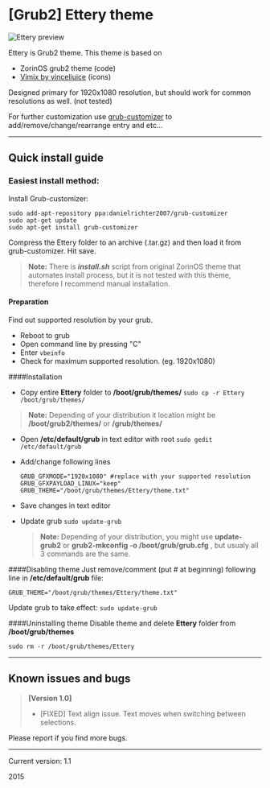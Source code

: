 [Grub2] Ettery theme
===========

![Ettery preview](EtteryPreview.png?raw=true "Preview of theme")

Ettery is Grub2 theme. This theme is based on

 - ZorinOS grub2 theme (code)
 - [Vimix by vinceliuice](http://vinceliuice.deviantart.com/art/Grub-themes-vimix-0-1-532580485) (icons)

Designed primary for 1920x1080 resolution, but should work for common resolutions as well. (not tested)

For further customization use [grub-customizer](https://launchpad.net/grub-customizer) to add/remove/change/rearrange entry and etc...

-------------------------

Quick install guide
----------------------

### Easiest install method:

Install Grub-customizer:

```shell
sudo add-apt-repository ppa:danielrichter2007/grub-customizer
sudo apt-get update
sudo apt-get install grub-customizer
```

Compress the Ettery folder to an archive (.tar.gz) and then load it from grub-customizer.
Hit save.

> **Note:**
> There is ***install.sh*** script from original ZorinOS theme that automates install process, but it is not tested with this theme, therefore I recommend manual installation.

#### Preparation
Find out supported resolution by your grub.

 * Reboot to grub
 * Open command line by pressing "C"
 * Enter `vbeinfo`
 * Check for maximum supported resolution. (eg. 1920x1080)

####Installation

 - Copy entire **Ettery** folder to **/boot/grub/themes/**
		`sudo cp -r Ettery /boot/grub/themes/`

> **Note:**
> Depending of your distribution it location might be **/boot/grub2/themes/** or **/grub/themes/**

 - Open **/etc/default/grub** in text editor with root
		`sudo gedit /etc/default/grub`
 - Add/change following lines
	```
	GRUB_GFXMODE="1920x1080" #replace with your supported resolution
	GRUB_GFXPAYLOAD_LINUX="keep"
	GRUB_THEME="/boot/grub/themes/Ettery/theme.txt"
	```

 - Save changes in text editor
 - Update grub
    `sudo update-grub`

    > **Note:**
    > Depending of your distribution, you might use **update-grub2** or **grub2-mkconfig -o /boot/grub/grub.cfg** , but usualy all 3 commands are the same.


####Disabling theme
Just remove/comment (put # at beginning) following line in **/etc/default/grub** file:

    GRUB_THEME="/boot/grub/themes/Ettery/theme.txt"
Update grub to take effect:  `sudo update-grub`

####Uninstalling theme
Disable theme and delete **Ettery** folder from **/boot/grub/themes**


    sudo rm -r /boot/grub/themes/Ettery

-------------------------

Known issues and bugs
----------------------------
>**[Version 1.0]**
>
>- [FIXED] Text align issue. Text moves when switching between selections.

Please report if you find more bugs.

---------------------------
Current version: 1.1

2015

